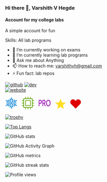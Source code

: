 ### Hi there 👋, Varshith V Hegde
#### Account for my college labs
A simple account for fun

Skills: All lab programs

- 🔭 I’m currently working on exams 
- 🌱 I’m currently learning lab programs 
- 💬 Ask me about Anything 
- 📫 How to reach me: varshithvh@gmail.com 
- ⚡ Fun fact: lab repos 


[<img src='https://cdn.jsdelivr.net/npm/simple-icons@3.0.1/icons/github.svg' alt='github' height='40'>](https://github.com/sslabmite174)  [<img src='https://cdn.jsdelivr.net/npm/simple-icons@3.0.1/icons/dev-dot-to.svg' alt='dev' height='40'>](https://dev.to/Varshithvhegde)  
[<img src='https://cdn.jsdelivr.net/npm/simple-icons@3.0.1/icons/icloud.svg' alt='website' height='40'>](https://varshithvhegde.me)  

<a href='https://archiveprogram.github.com/'><img src='https://raw.githubusercontent.com/acervenky/animated-github-badges/master/assets/acbadge.gif' width='40' height='40'></a> <a href='https://docs.github.com/en/developers'><img src='https://raw.githubusercontent.com/acervenky/animated-github-badges/master/assets/devbadge.gif' width='40' height='40'></a> <a href='https://github.com/pricing'><img src='https://raw.githubusercontent.com/acervenky/animated-github-badges/master/assets/pro.gif' width='40' height='40'></a> <a href='https://stars.github.com/'><img src='https://raw.githubusercontent.com/acervenky/animated-github-badges/master/assets/starbadge.gif' width='35' height='35'></a> <a href='https://docs.github.com/en/github/supporting-the-open-source-community-with-github-sponsors'><img src='https://raw.githubusercontent.com/acervenky/animated-github-badges/master/assets/sponsorbadge.gif' width='35' height='35'></a> 

[![trophy](https://github-profile-trophy.vercel.app/?username=sslabmite174)](https://github.com/ryo-ma/github-profile-trophy)

[![Top Langs](https://github-readme-stats.vercel.app/api/top-langs/?username=sslabmite174)](https://github.com/anuraghazra/github-readme-stats)

![GitHub stats](https://github-readme-stats.vercel.app/api?username=sslabmite174&show_icons=true&count_private=true)  

![GitHub Activity Graph](https://activity-graph.herokuapp.com/graph?username=sslabmite174)  

![GitHub metrics](https://metrics.lecoq.io/Varshithvhegde) 

![GitHub streak stats](https://github-readme-streak-stats.herokuapp.com/?user=sslabmite174)  

![Profile views](https://gpvc.arturio.dev/sslabmite174)  
